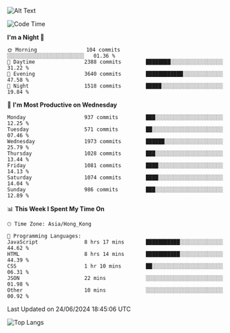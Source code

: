 ![Alt Text](https://media.tenor.com/3Gehha8RO-sAAAAC/goose-dance.gif)

<!--START_SECTION:waka-->
![Code Time](http://img.shields.io/badge/Code%20Time-179%20hrs%2010%20mins-blue)

**I'm a Night 🦉** 

```text
🌞 Morning                104 commits         ░░░░░░░░░░░░░░░░░░░░░░░░░   01.36 % 
🌆 Daytime                2388 commits        ████████░░░░░░░░░░░░░░░░░   31.22 % 
🌃 Evening                3640 commits        ████████████░░░░░░░░░░░░░   47.58 % 
🌙 Night                  1518 commits        █████░░░░░░░░░░░░░░░░░░░░   19.84 % 
```
📅 **I'm Most Productive on Wednesday** 

```text
Monday                   937 commits         ███░░░░░░░░░░░░░░░░░░░░░░   12.25 % 
Tuesday                  571 commits         ██░░░░░░░░░░░░░░░░░░░░░░░   07.46 % 
Wednesday                1973 commits        ██████░░░░░░░░░░░░░░░░░░░   25.79 % 
Thursday                 1028 commits        ███░░░░░░░░░░░░░░░░░░░░░░   13.44 % 
Friday                   1081 commits        ████░░░░░░░░░░░░░░░░░░░░░   14.13 % 
Saturday                 1074 commits        ████░░░░░░░░░░░░░░░░░░░░░   14.04 % 
Sunday                   986 commits         ███░░░░░░░░░░░░░░░░░░░░░░   12.89 % 
```


📊 **This Week I Spent My Time On** 

```text
🕑︎ Time Zone: Asia/Hong_Kong

💬 Programming Languages: 
JavaScript               8 hrs 17 mins       ███████████░░░░░░░░░░░░░░   44.62 % 
HTML                     8 hrs 14 mins       ███████████░░░░░░░░░░░░░░   44.39 % 
CSS                      1 hr 10 mins        ██░░░░░░░░░░░░░░░░░░░░░░░   06.31 % 
JSON                     22 mins             ░░░░░░░░░░░░░░░░░░░░░░░░░   01.98 % 
Other                    10 mins             ░░░░░░░░░░░░░░░░░░░░░░░░░   00.92 % 
```


 Last Updated on 24/06/2024 18:45:06 UTC
<!--END_SECTION:waka-->

![Top Langs](https://github-readme-stats-rose-phi.vercel.app/api/top-langs/?username=jxncted\&layout=compact&hide=c,assembly,jupyter%20notebook)
